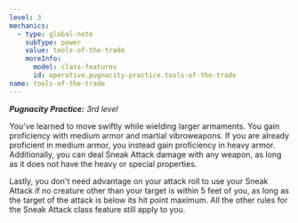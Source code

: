 ```yaml
---
level: 3
mechanics:
  - type: global-note
    subType: power
    value: tools-of-the-trade
    moreInfo:
      model: class-features
      id: operative.pugnacity-practice.tools-of-the-trade
name: tools-of-the-trade
---
```

_**Pugnacity Practice:** 3rd level_
You've learned to move swiftly while wielding larger armaments. You gain proficiency with medium armor and martial vibroweapons. If you are already proficient in medium armor, you instead gain proficiency in heavy armor. Additionally, you can deal Sneak Attack damage with any weapon, as long as it does not have the heavy or special properties.
Lastly, you don't need advantage on your attack roll to use your Sneak Attack if no creature other than your target is within 5 feet of you, as long as the target of the attack is below its hit point maximum. All the other rules for the Sneak Attack class feature still apply to you.